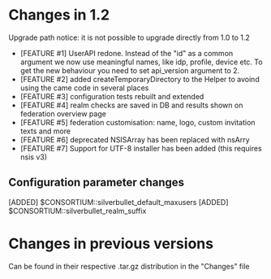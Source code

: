 Changes in 1.2
==============

Upgrade path notice: it is not possible to upgrade directly from 1.0 to 1.2

- [FEATURE #1] UserAPI redone. Instead of the "id" as a common argument we now use
               meaningful names, like idp, profile, device etc.
               To get the new behaviour you need to set api_version argument to 2.
- [FEATURE #2] added createTemporaryDirectory to the Helper to avoind using the came code in several places
- [FEATURE #3] configuration tests rebuilt and extended
- [FEATURE #4] realm checks are saved in DB and results shown on federation 
               overview page
- [FEATURE #5] federation customisation: name, logo, custom invitation texts and
               more
- [FEATURE #6] deprecated NSISArray has been replaced with nsArry
- [FEATURE #7] Support for UTF-8 installer has been added (this requires nsis v3)

Configuration parameter changes
-------------------------------

[ADDED] $CONSORTIUM::silverbullet_default_maxusers
[ADDED] $CONSORTIUM::silverbullet_realm_suffix

Changes in previous versions
============================
Can be found in their respective .tar.gz distribution in the "Changes" file
